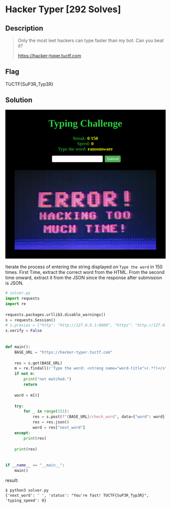 # Hacker Typer [292 Solves]

## Description

> Only the most leet hackers can type faster than my bot. Can you beat it?
>
> <https://hacker-typer.tuctf.com>

## Flag

TUCTF{SuP3R_Typ3R}

## Solution

![Hacker_Typer.png](img/Hacker_Typer.png)

Iterate the process of entering the string displayed on `Type the word` in 150 times.
First Time, extract the correct word from the HTML.
From the second time onward, extract it from the JSON since the response after submission is JSON.

```python
# solver.py
import requests
import re

requests.packages.urllib3.disable_warnings()
s = requests.Session()
# s.proxies = {"http": "http://127.0.0.1:8080", "https": "http://127.0.0.1:8080"}
s.verify = False


def main():
    BASE_URL = "https://hacker-typer.tuctf.com"

    res = s.get(BASE_URL)
    m = re.findall(r'Type the word: <strong name="word-title">(.*?)</strong>', res.text)
    if not m:
        print("not matched.")
        return

    word = m[0]

    try:
        for _ in range(151):
            res = s.post(f"{BASE_URL}/check_word", data={"word": word})
            res = res.json()
            word = res["next_word"]
    except:
        print(res)

    print(res)


if __name__ == "__main__":
    main()
```

result:

```console
$ python3 solver.py
{'next_word': ' ', 'status': "You're fast! TUCTF{SuP3R_Typ3R}", 'typing_speed': 0}
```
